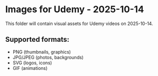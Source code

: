 # Images for Udemy - 2025-10-14

This folder will contain visual assets for Udemy videos on 2025-10-14.

## Supported formats:
- PNG (thumbnails, graphics)
- JPG/JPEG (photos, backgrounds)
- SVG (logos, icons)
- GIF (animations)
